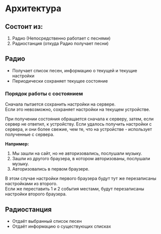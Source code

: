 # Архитектура

## Состоит из:

  1) Радио (Непосредственно работает с песнями)
  2) Радиостанция (откуда Радио получает песни)

## Радио

+ Получает список песен, информацию о текущей и текущие настройки
+ Периодически сохраняет текущее состояние

### Порядок работы с состоянием

  Сначала пытается сохранить настройки на сервере.  
  Если это невозможно, сохраняет настройки на текущем устройстве.

  При получении состояния обращается сначала к серверу, затем, если сервер не ответил, к устройству.
  Если удалось получить настройки с сервера, и они более свежие, чем те, что на устройстве - использует полученные с сервера.

  **Например:**

  1) Мы зашли на сайт, но не авторизовались, послушали музыку.
  2) Зашли из другого браузера, в котором авторизованы, послушали музыку.
  3) Авторизовались в первом браузере.

  В этом случае настройки первого браузера будут тут же перезаписаны настройками из второго.  
  Если же переставить 1 и 2 события местами, будут перезаписаны настройки второго браузера.

## Радиостанция

+ Отдаёт выбранный список песен
+ Отдаёт информацию о существующих списках
